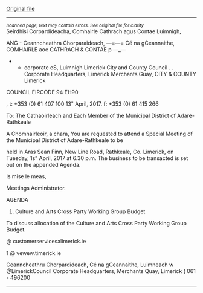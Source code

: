 [Original file](https://beta.limerick.ie/sites/default/files/media/documents/2017-04/agenda_-_special_meeting_of_the_municipal_district_of_adare-rathkeale_-_18th_april_2017.pdf)

---
*<small>Scanned page, text may contain errors. See original file for clarity</small>*  
Seirdhisi Corpardideacha,
Comhairle Cathrach agus Contae Luimnigh,

ANG - Ceanncheathra Chorparaideach,
—=—= Cé na gCeannaithe,
COMHAIRLE aoe
CATHRACH & CONTAE p —_—

* - corporate eS,
Luimnigh Limerick City and County Council
. . Corporate Headquarters,
Limerick Merchants Guay,
CITY & COUNTY Limerick

COUNCIL
EIRCODE 94 EH90

, t: +353 (0) 61 407 100
13" April, 2017. f: +353 (0) 61 415 266

To: The Cathaoirleach and Each Member of the Municipal District of Adare-Rathkeale

A Chomhairleoir, a chara,
You are requested to attend a Special Meeting of the Municipal District of Adare-Rathkeale to be

held in Aras Sean Finn, New Line Road, Rathkeale, Co. Limerick, on Tuesday, 1s” April, 2017 at 6.30
p.m. The business to be transacted is set out on the appended Agenda.

Is mise le meas,

Meetings Administrator.

AGENDA

1. Culture and Arts Cross Party Working Group Budget

To discuss allocation of the Culture and Arts Cross Party Working Group Budget.

@ customerservicesalimerick.ie

1 @ vewew.timerick.ie

Ceanncheathru Chorpardideach, Cé na gCeannaithe, Luimneach w @LimerickCouncil
Corporate Headquarters, Merchants Quay, Limerick ( 061 - 496200


---
